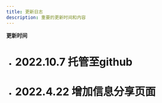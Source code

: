 ```yaml
---
title: 更新日志
description: 重要的更新时间和内容
---
```


**更新时间**
* #  2022.10.7 托管至github
* #  2022.4.22 增加信息分享页面